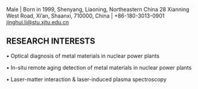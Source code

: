Male | Born in 1999, Shenyang, Liaoning, Northeastern China
28 Xianning West Road, Xi’an, Shaanxi, 710000, China | +86-180-3013-0901
jinghui.li@stu.xjtu.edu.cn

<h2>RESEARCH INTERESTS</h2>
<p>•	Optical diagnosis of metal materials in nuclear power plants</p>
<p>•	In-situ remote aging detection of metal materials in nuclear power plants</p>
<p>•	Laser-matter interaction & laser-induced plasma spectroscopy</p>

